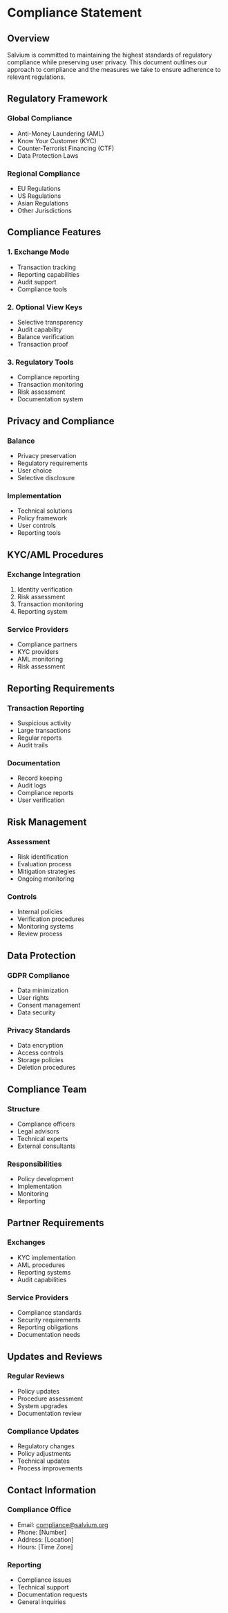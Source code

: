 # Compliance Statement

## Overview

Salvium is committed to maintaining the highest standards of regulatory compliance while preserving user privacy. This document outlines our approach to compliance and the measures we take to ensure adherence to relevant regulations.

## Regulatory Framework

### Global Compliance
- Anti-Money Laundering (AML)
- Know Your Customer (KYC)
- Counter-Terrorist Financing (CTF)
- Data Protection Laws

### Regional Compliance
- EU Regulations
- US Regulations
- Asian Regulations
- Other Jurisdictions

## Compliance Features

### 1. Exchange Mode
- Transaction tracking
- Reporting capabilities
- Audit support
- Compliance tools

### 2. Optional View Keys
- Selective transparency
- Audit capability
- Balance verification
- Transaction proof

### 3. Regulatory Tools
- Compliance reporting
- Transaction monitoring
- Risk assessment
- Documentation system

## Privacy and Compliance

### Balance
- Privacy preservation
- Regulatory requirements
- User choice
- Selective disclosure

### Implementation
- Technical solutions
- Policy framework
- User controls
- Reporting tools

## KYC/AML Procedures

### Exchange Integration
1. Identity verification
2. Risk assessment
3. Transaction monitoring
4. Reporting system

### Service Providers
- Compliance partners
- KYC providers
- AML monitoring
- Risk assessment

## Reporting Requirements

### Transaction Reporting
- Suspicious activity
- Large transactions
- Regular reports
- Audit trails

### Documentation
- Record keeping
- Audit logs
- Compliance reports
- User verification

## Risk Management

### Assessment
- Risk identification
- Evaluation process
- Mitigation strategies
- Ongoing monitoring

### Controls
- Internal policies
- Verification procedures
- Monitoring systems
- Review process

## Data Protection

### GDPR Compliance
- Data minimization
- User rights
- Consent management
- Data security

### Privacy Standards
- Data encryption
- Access controls
- Storage policies
- Deletion procedures

## Compliance Team

### Structure
- Compliance officers
- Legal advisors
- Technical experts
- External consultants

### Responsibilities
- Policy development
- Implementation
- Monitoring
- Reporting

## Partner Requirements

### Exchanges
- KYC implementation
- AML procedures
- Reporting systems
- Audit capabilities

### Service Providers
- Compliance standards
- Security requirements
- Reporting obligations
- Documentation needs

## Updates and Reviews

### Regular Reviews
- Policy updates
- Procedure assessment
- System upgrades
- Documentation review

### Compliance Updates
- Regulatory changes
- Policy adjustments
- Technical updates
- Process improvements

## Contact Information

### Compliance Office
- Email: compliance@salvium.org
- Phone: [Number]
- Address: [Location]
- Hours: [Time Zone]

### Reporting
- Compliance issues
- Technical support
- Documentation requests
- General inquiries
